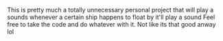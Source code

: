This is pretty much a totally unnecessary personal project that will play a sounds whenever a certain ship happens to float by it'll play a sound
Feel free to take the code and do whatever with it. Not like its that good anway lol
